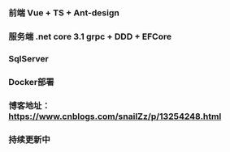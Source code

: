 ### 前端 Vue + TS + Ant-design ###
### 服务端 .net core 3.1 grpc  +  DDD  +  EFCore ###
### SqlServer ###
### Docker部署 ###
### 博客地址： https://www.cnblogs.com/snailZz/p/13254248.html ###
### 持续更新中 ###
